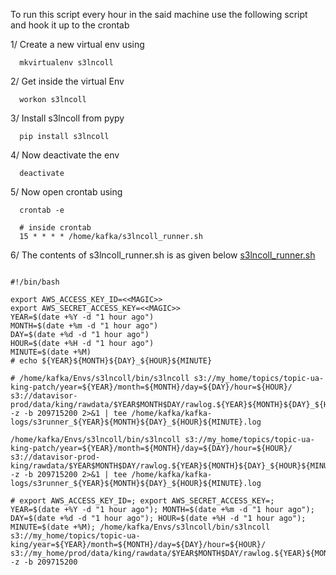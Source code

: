 To run this script every hour in the said machine use the following script and hook it up to the crontab 

1/ Create a new virtual env using 

``` 
  mkvirtualenv s3lncoll
```
2/ Get inside the virtual Env
```
  workon s3lncoll
```

3/ Install s3lncoll from pypy

```
  pip install s3lncoll
```

4/ Now deactivate the env
```
  deactivate 
```

5/ Now open crontab using

```
  crontab -e

  # inside crontab
  15 * * * * /home/kafka/s3lncoll_runner.sh
```

6/ The contents of s3lncoll_runner.sh is as given below
[s3lncoll_runner.sh](https://github.com/dhawangayash/s3lncoll/blob/master/s3lncoll_runner.sh)


```

#!/bin/bash

export AWS_ACCESS_KEY_ID=<<MAGIC>>
export AWS_SECRET_ACCESS_KEY=<<MAGIC>>
YEAR=$(date +%Y -d "1 hour ago")
MONTH=$(date +%m -d "1 hour ago")
DAY=$(date +%d -d "1 hour ago")
HOUR=$(date +%H -d "1 hour ago")
MINUTE=$(date +%M)
# echo ${YEAR}${MONTH}${DAY}_${HOUR}${MINUTE}

# /home/kafka/Envs/s3lncoll/bin/s3lncoll s3://my_home/topics/topic-ua-king-patch/year=${YEAR}/month=${MONTH}/day=${DAY}/hour=${HOUR}/ s3://datavisor-prod/data/king/rawdata/$YEAR$MONTH$DAY/rawlog.${YEAR}${MONTH}${DAY}_${HOUR}${MINUTE}00.${YEAR}${MONTH}${DAY}_${HOUR}${MINUTE}00.RULE_ENGINE_{}.gz -z -b 209715200 2>&1 | tee /home/kafka/kafka-logs/s3runner_${YEAR}${MONTH}${DAY}_${HOUR}${MINUTE}.log

/home/kafka/Envs/s3lncoll/bin/s3lncoll s3://my_home/topics/topic-ua-king-patch/year=${YEAR}/month=${MONTH}/day=${DAY}/hour=${HOUR}/ s3://datavisor-prod-king/rawdata/$YEAR$MONTH$DAY/rawlog.${YEAR}${MONTH}${DAY}_${HOUR}${MINUTE}00.${YEAR}${MONTH}${DAY}_${HOUR}${MINUTE}00.RULE_ENGINE_{}.gz -z -b 209715200 2>&1 | tee /home/kafka/kafka-logs/s3runner_${YEAR}${MONTH}${DAY}_${HOUR}${MINUTE}.log

# export AWS_ACCESS_KEY_ID=; export AWS_SECRET_ACCESS_KEY=; YEAR=$(date +%Y -d "1 hour ago"); MONTH=$(date +%m -d "1 hour ago"); DAY=$(date +%d -d "1 hour ago"); HOUR=$(date +%H -d "1 hour ago"); MINUTE=$(date +%M); /home/kafka/Envs/s3lncoll/bin/s3lncoll s3://my_home/topics/topic-ua-king/year=${YEAR}/month=${MONTH}/day=${DAY}/hour=${HOUR}/ s3://my_home/prod/data/king/rawdata/$YEAR$MONTH$DAY/rawlog.${YEAR}${MONTH}${DAY}_${HOUR}${MINUTE}00.${YEAR}${MONTH}${DAY}_${HOUR}${MINUTE}00.RULE_ENGINE_{}.gz -z -b 209715200

```
